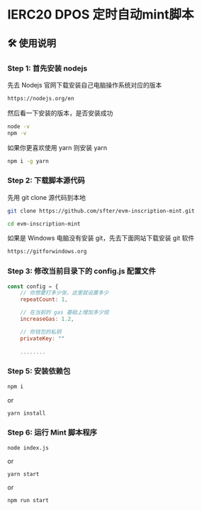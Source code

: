 # IERC20 DPOS 定时自动mint脚本

## 🛠 使用说明

### Step 1: 首先安装 nodejs

先去 Nodejs 官网下载安装自己电脑操作系统对应的版本

```bash
https://nodejs.org/en
```

然后看一下安装的版本，是否安装成功

```bash
node -v
npm -v
```

如果你更喜欢使用 yarn 则安装 yarn
```bash
npm i -g yarn
```

### Step 2: 下载脚本源代码
先用 git clone 源代码到本地
```bash
git clone https://github.com/sfter/evm-inscription-mint.git

cd evm-inscription-mint
```
如果是 Windows 电脑没有安装 git，先去下面网站下载安装 git 软件
```bash
https://gitforwindows.org
```

### Step 3: 修改当前目录下的 config.js 配置文件
```javascript
const config = {
    // 你想要打多少张，这里就设置多少
    repeatCount: 1,

    // 在当前的 gas 基础上增加多少倍
    increaseGas: 1.2,

    // 你钱包的私钥
    privateKey: "" 
    
    ........

```

### Step 5: 安装依赖包
```bash
npm i
```
or
```bash
yarn install
```

### Step 6: 运行 Mint 脚本程序
```shell
node index.js
```
or
```shell
yarn start
```
or
```shell
npm run start
```